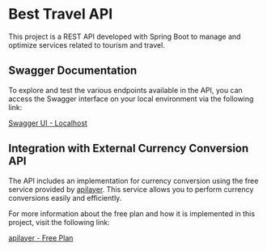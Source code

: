 # Best Travel API

This project is a REST API developed with Spring Boot to manage and optimize services related to tourism and travel.

## Swagger Documentation

To explore and test the various endpoints available in the API, you can access the Swagger interface on your local environment via the following link:

[Swagger UI - Localhost](http://localhost:8080/best_travel/swagger-ui/index.html)

## Integration with External Currency Conversion API

The API includes an implementation for currency conversion using the free service provided by [apilayer](https://apilayer.com). This service allows you to perform currency conversions easily and efficiently.

For more information about the free plan and how it is implemented in this project, visit the following link:

[apilayer - Free Plan](https://apilayer.com/marketplace/order_complete/exchangerates_data/free-plan/597?txn=free)
